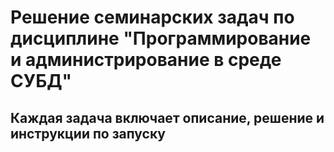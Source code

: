 # Решение семинарских задач по дисциплине "Программирование и администрирование в среде СУБД"

## Каждая задача включает описание, решение и инструкции по запуску